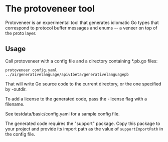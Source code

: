 # The protoveneer tool

Protoveneer is an experimental tool that generates idiomatic Go types that
correspond to protocol buffer messages and enums -- a veneer on top of the proto
layer.

## Usage

Call protoveneer with a config file and a directory containing *.pb.go files:

    protoveneer config.yaml ../ai/generativelanguage/apiv1beta/generativelanguagepb

That will write Go source code to the current directory, or the one specified by -outdir.

To add a license to the generated code, pass the -license flag with a filename.

See testdata/basic/config.yaml for a sample config file.

The generated code requires the "support" package. Copy this package to your
project and provide its import path as the value of `supportImportPath` in the
config file.


